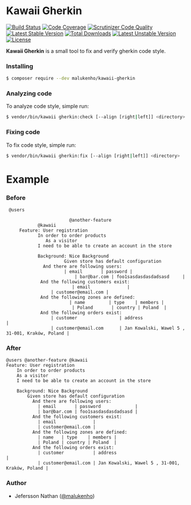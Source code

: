 Kawaii Gherkin
==============

[![Build Status](https://travis-ci.org/malukenho/kawaii-gherkin.svg?branch=master)](https://travis-ci.org/malukenho/kawaii-gherkin)
[![Code Coverage](https://scrutinizer-ci.com/g/malukenho/kawaii-gherkin/badges/coverage.png?b=master)](https://scrutinizer-ci.com/g/malukenho/kawaii-gherkin/?branch=master)
[![Scrutinizer Code Quality](https://scrutinizer-ci.com/g/malukenho/kawaii-gherkin/badges/quality-score.png?b=master)](https://scrutinizer-ci.com/g/malukenho/kawaii-gherkin/?branch=master)
[![Latest Stable Version](https://poser.pugx.org/malukenho/kawaii-gherkin/v/stable)](https://packagist.org/packages/malukenho/kawaii-gherkin)
[![Total Downloads](https://poser.pugx.org/malukenho/kawaii-gherkin/downloads)](https://packagist.org/packages/malukenho/kawaii-gherkin)
[![Latest Unstable Version](https://poser.pugx.org/malukenho/kawaii-gherkin/v/unstable)](https://packagist.org/packages/malukenho/kawaii-gherkin)
[![License](https://poser.pugx.org/malukenho/kawaii-gherkin/license)](https://packagist.org/packages/malukenho/kawaii-gherkin)

**Kawaii Gherkin** is a small tool to fix and verify gherkin code style. 

### Installing

```sh
$ composer require --dev malukenho/kawaii-gherkin
```

### Analyzing code

To analyze code style, simple run:

```sh
$ vendor/bin/kawaii gherkin:check [--align [right|left]] <directory>
```

### Fixing code

To fix code style, simple run:

```sh
$ vendor/bin/kawaii gherkin:fix [--align [right|left]] <directory>
```

# Example

### Before

```gherkin
 @users

                        @another-feature
            @kawaii
     Feature: User registration
            In order to order products
               As a visitor
            I need to be able to create an account in the store

            Background: Nice Background
                      Given store has default configuration
              And there are following users:
                      | email       | password |
                          | bar@bar.com | foo1sasdasdasdadsasd     |
             And the following customers exist:
                         | email              |
                 | customer@email.com |
             And the following zones are defined:
                        | name         | type    | members |
                         | Poland       | country | Poland  |
             And the following orders exist:
                 | customer                | address                                        |
                 | customer@email.com      | Jan Kowalski, Wawel 5 , 31-001, Kraków, Poland |
```

### After

```gherkin
@users @another-feature @kawaii
Feature: User registration
    In order to order products
    As a visitor
    I need to be able to create an account in the store

    Background: Nice Background
        Given store has default configuration
          And there are following users:
            | email       | password             |
            | bar@bar.com | foo1sasdasdasdadsasd |
          And the following customers exist:
            | email              |
            | customer@email.com |
          And the following zones are defined:
            | name   | type    | members |
            | Poland | country | Poland  |
          And the following orders exist:
            | customer           | address                                        |
            | customer@email.com | Jan Kowalski, Wawel 5 , 31-001, Kraków, Poland |
```

### Author

- Jefersson Nathan ([@malukenho](http://github.com/malukenho))
